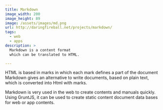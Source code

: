 ```yaml
---
title: Markdown
image_width: 200
image_height: 89
image: /assets/images/md.png
url: http://daringfireball.net/projects/markdown/
tags:
  - web
  - apps
description: >
  Markdown is a content format 
  which can be translated to HTML.

---
```

HTML is based in marks in which each mark 
defines a part of the document
Markdown gives an alternative to write documents,
based on plain text, which is converted into Html with marks.

Markdown is very used in the web 
to create contents and manuals quickly.
Using GruntJS, 
it can be used to create static content document data bases
for web or app contents.

